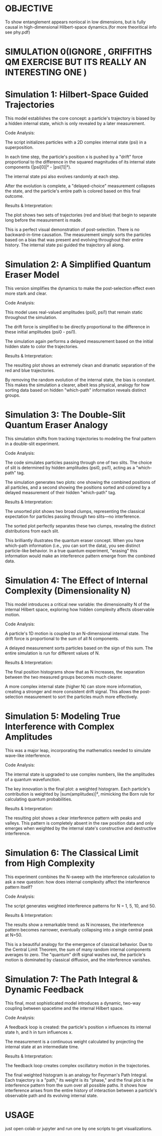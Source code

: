 # OBJECTIVE 
To show entanglement appears nonlocal in low dimensions, but is fully causal in high-dimensional Hilbert-space dynamics.(for more theoritical info see phy.pdf)
# SIMULATION 0(IGNORE , GRIFFITHS QM EXERCISE BUT ITS REALLY AN INTERESTING ONE )
# Simulation 1: Hilbert-Space Guided Trajectories
This model establishes the core concept: a particle's trajectory is biased by a hidden internal state, which is only revealed by a later measurement.

Code Analysis:

The script initializes particles with a 2D complex internal state (psi) in a superposition.

In each time step, the particle's position x is pushed by a "drift" force proportional to the difference in the squared magnitudes of its internal state components (|psi[0]|² - |psi[1]|²).

The internal state psi also evolves randomly at each step.

After the evolution is complete, a "delayed-choice" measurement collapses the state, and the particle's entire path is colored based on this final outcome.

Results & Interpretation:

The plot shows two sets of trajectories (red and blue) that begin to separate long before the measurement is made.

This is a perfect visual demonstration of post-selection. There is no backward-in-time causation. The measurement simply sorts the particles based on a bias that was present and evolving throughout their entire history. The internal state psi guided the trajectory all along.

# Simulation 2: A Simplified Quantum Eraser Model
This version simplifies the dynamics to make the post-selection effect even more stark and clear.

Code Analysis:

This model uses real-valued amplitudes (psi0, psi1) that remain static throughout the simulation.

The drift force is simplified to be directly proportional to the difference in these initial amplitudes (psi0 - psi1).

The simulation again performs a delayed measurement based on the initial hidden state to color the trajectories.

Results & Interpretation:

The resulting plot shows an extremely clean and dramatic separation of the red and blue trajectories.

By removing the random evolution of the internal state, the bias is constant. This makes the simulation a clearer, albeit less physical, analogy for how sorting data based on hidden "which-path" information reveals distinct groups.

# Simulation 3: The Double-Slit Quantum Eraser Analogy
This simulation shifts from tracking trajectories to modeling the final pattern in a double-slit experiment.

Code Analysis:

The code simulates particles passing through one of two slits. The choice of slit is determined by hidden amplitudes (psi0, psi1), acting as a "which-path" tag.

The simulation generates two plots: one showing the combined positions of all particles, and a second showing the positions sorted and colored by a delayed measurement of their hidden "which-path" tag.

Results & Interpretation:

The unsorted plot shows two broad clumps, representing the classical expectation for particles passing through two slits—no interference.

The sorted plot perfectly separates these two clumps, revealing the distinct distributions from each slit.

This brilliantly illustrates the quantum eraser concept. When you have which-path information (i.e., you can sort the data), you see distinct particle-like behavior. In a true quantum experiment, "erasing" this information would make an interference pattern emerge from the combined data.

# Simulation 4: The Effect of Internal Complexity (Dimensionality N)
This model introduces a critical new variable: the dimensionality N of the internal Hilbert space, exploring how hidden complexity affects observable motion.

Code Analysis:

A particle's 1D motion is coupled to an N-dimensional internal state. The drift force is proportional to the sum of all N components.

A delayed measurement sorts particles based on the sign of this sum. The entire simulation is run for different values of N.

Results & Interpretation:

The final position histograms show that as N increases, the separation between the two measured groups becomes much clearer.

A more complex internal state (higher N) can store more information, creating a stronger and more consistent drift signal. This allows the post-selection measurement to sort the particles much more effectively.

# Simulation 5: Modeling True Interference with Complex Amplitudes
This was a major leap, incorporating the mathematics needed to simulate wave-like interference.

Code Analysis:

The internal state is upgraded to use complex numbers, like the amplitudes of a quantum wavefunction.

The key innovation is the final plot: a weighted histogram. Each particle's contribution is weighted by |sum(amplitudes)|², mimicking the Born rule for calculating quantum probabilities.

Results & Interpretation:

The resulting plot shows a clear interference pattern with peaks and valleys. This pattern is completely absent in the raw position data and only emerges when weighted by the internal state's constructive and destructive interference.

# Simulation 6: The Classical Limit from High Complexity
This experiment combines the N-sweep with the interference calculation to ask a new question: how does internal complexity affect the interference pattern itself?

Code Analysis:

The script generates weighted interference patterns for N = 1, 5, 10, and 50.

Results & Interpretation:

The results show a remarkable trend: as N increases, the interference pattern becomes narrower, eventually collapsing into a single central peak at N=50.

This is a beautiful analogy for the emergence of classical behavior. Due to the Central Limit Theorem, the sum of many random internal components averages to zero. The "quantum" drift signal washes out, the particle's motion is dominated by classical diffusion, and the interference vanishes.

# Simulation 7: The Path Integral & Dynamic Feedback
This final, most sophisticated model introduces a dynamic, two-way coupling between spacetime and the internal Hilbert space.

Code Analysis:

A feedback loop is created: the particle's position x influences its internal state h, and h in turn influences x.

The measurement is a continuous weight calculated by projecting the internal state at an intermediate time.

Results & Interpretation:

The feedback loop creates complex oscillatory motion in the trajectories.

The final weighted histogram is an analogy for Feynman's Path Integral. Each trajectory is a "path," its weight is its "phase," and the final plot is the interference pattern from the sum over all possible paths. It shows how interference arises from the entire history of interaction between a particle's observable path and its evolving internal state.

# USAGE
just open colab or jupyter and run one by one scripts to get visualizations.
